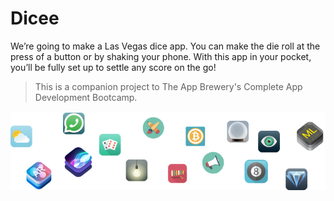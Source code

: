 

# Dicee


We’re going to make a Las Vegas dice app. You can make the die roll at the press of a button or by shaking your phone. With this app in your pocket, you’ll be fully set up to settle any score on the go!






>This is a companion project to The App Brewery's Complete App Development Bootcamp.

![End Banner](Documentation/readme-end-banner.png)

